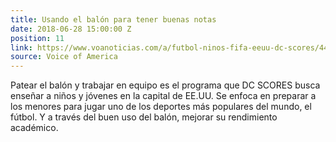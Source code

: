 ```yaml
---
title: Usando el balón para tener buenas notas
date: 2018-06-28 15:00:00 Z
position: 11
link: https://www.voanoticias.com/a/futbol-ninos-fifa-eeuu-dc-scores/4458653.html
source: Voice of America
---
```


Patear el balón y trabajar en equipo es el programa que DC SCORES busca enseñar a niños y jóvenes en la capital de EE.UU. Se enfoca en preparar a los menores para jugar uno de los deportes más populares del mundo, el fútbol. Y a través del buen uso del balón, mejorar su rendimiento académico.